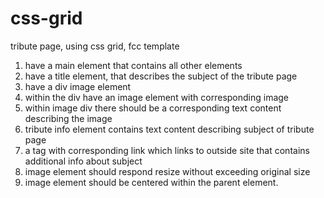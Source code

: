 # css-grid

tribute page, using css grid, fcc template

1. have a main element that contains all other elements
2. have a title element, that describes the subject of the tribute page
3. have a div image element
4. within the div have an image element with corresponding image
5. within image div there should be a corresponding text content describing the image
6. tribute info element contains text content describing subject of tribute page
7. a tag with corresponding link which links to outside site that contains additional info about subject
8. image element should respond resize without exceeding original size
9. image element should be centered within the parent element.
